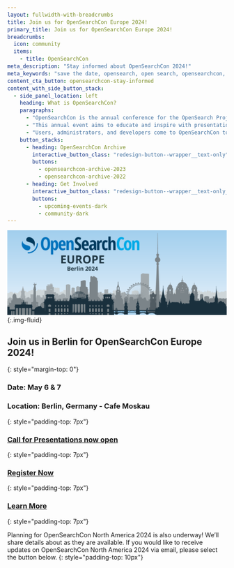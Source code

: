 ```yaml
---
layout: fullwidth-with-breadcrumbs
title: Join us for OpenSearchCon Europe 2024!
primary_title: Join us for OpenSearchCon Europe 2024!
breadcrumbs:
  icon: community
  items:
    - title: OpenSearchCon
meta_description: "Stay informed about OpenSearchCon 2024!"
meta_keywords: "save the date, opensearch, open search, opensearchcon, opensearch con, opensearchcon 2024"
content_cta_button: opensearchcon-stay-informed
content_with_side_button_stack:
  - side_panel_location: left
    heading: What is OpenSearchCon?
    paragraphs: 
      - "OpenSearchCon is the annual conference for the OpenSearch Project community. OpenSearchCon brings the community together to learn, connect, and collaborate."
      - "This annual event aims to educate and inspire with presentation sessions, participant-driven meetings, and exhibits and demonstrations from OpenSearch Project partners."
      - "Users, administrators, and developers come to OpenSearchCon to explore solutions to real-world problems, network with their peers, and take a look into the future of search, analytics, and observability applications."
    button_stacks:
      - heading: OpenSearchCon Archive
        interactive_button_class: "redesign-button--wrapper__text-only"
        buttons:
          - opensearchcon-archive-2023
          - opensearchcon-archive-2022
      - heading: Get Involved
        interactive_button_class: "redesign-button--wrapper__text-only__dark"
        buttons:
          - upcoming-events-dark
          - community-dark
---
```

![Stay informed about OpenSearchCon 2024](/assets/media/blog-images/2024-02-29-announcing-opensearchcon-europe-2024/OSC_Berlin_BlogBanner-01.png){:.img-fluid}

## Join us in Berlin for OpenSearchCon Europe 2024! 
{: style="margin-top: 0"}

### Date: May 6 & 7
### Location: Berlin, Germany - Cafe Moskau
{: style="padding-top: 7px"}

### [Call for Presentations now open](https://pretalx.com/opensearchcon-europe-24/cfp)
{: style="padding-top: 7px"}

### [Register Now](https://tickets.plainschwarz.com/opensearchconeu/)
{: style="padding-top: 7px"}

### [Learn More](https://opensearch.org/blog/announcing-opensearchcon-europe-2024/)
{: style="padding-top: 7px"}

Planning for OpenSearchCon North America 2024 is also underway! We’ll share details about as they are available. If you would like to receive updates on OpenSearchCon North America 2024 via email, please select the button below.
{: style="padding-top: 10px"}
